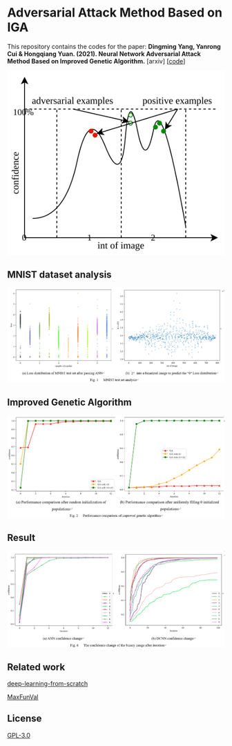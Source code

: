 # Adversarial Attack Method Based on IGA

This repository contains the codes for the paper:
**Dingming Yang, Yanrong Cui & Hongqiang Yuan. (2021). Neural Network Adversarial Attack Method Based on Improved Genetic Algorithm.** [arxiv] [[code](https://github.com/huangyebiaoke/adversarial-attack-method-based-on-IGA)]

![1](./images/1.drawio.svg)

## MNIST dataset analysis

![image-20211002151004742](./images/image-20211002151004742.png)

## Improved Genetic Algorithm

![image-20211002151055638](./images/image-20211002151055638.png)

## Result

![image-20211002151128047](./images/image-20211002151128047.png)

## Related work

[deep-learning-from-scratch](https://github.com/oreilly-japan/deep-learning-from-scratch)

[MaxFunVal](https://github.com/huangyebiaoke/MaxFunVal)

## License

[GPL-3.0](https://choosealicense.com/licenses/gpl-3.0/)